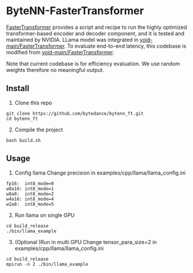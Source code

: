 # ByteNN-FasterTransformer

[FasterTransformer](https://github.com/NVIDIA/FasterTransformer) provides a script and recipe to run the highly optimized transformer-based encoder and decoder component, and it is tested and maintained by NVIDIA. LLama model was integrated in [void-main/FasterTransformer](https://github.com/void-main/FasterTransformer). To evaluate end-to-end latency, this codebase is modified from [void-main/FasterTransformer](https://github.com/void-main/FasterTransformer).

Note that current codebase is for efficiency evaluation. We use random weights therefore no meaningful output.

## Install
1. Clone this repo
```
git clone https://github.com/bytedance/bytenn_ft.git
cd bytenn_ft
```

2. Compile the project
```
bash build.sh
``` 

## Usage
1. Config llama
Change precision in examples/cpp/llama/llama_config.ini
```
fp16:  int8_mode=0
w8a16: int8_mode=1
w8a8:  int8_mode=2
w4a16: int8_mode=4
w2a8:  int8_mode=5
```

2. Run llama on single GPU
```
cd build_release
./bin/llama_example
```

3. (Optional )Run in multi GPU
Change tensor_para_size=2 in examples/cpp/llama/llama_config.ini

```
cd build_release
mpirun -n 2 ./bin/llama_example
```